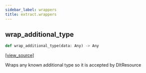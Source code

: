 ```yaml
---
sidebar_label: wrappers
title: extract.wrappers
---
```


## wrap\_additional\_type

```python
def wrap_additional_type(data: Any) -> Any
```

[[view_source]](https://github.com/dlt-hub/dlt/blob/3739c9ac839aafef713f6d5ebbc6a81b2a39a1b0/dlt/extract/wrappers.py#L16)

Wraps any known additional type so it is accepted by DltResource

